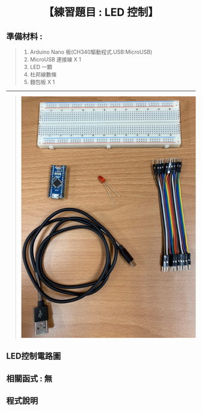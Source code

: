 <h1><center>【練習題目 : LED 控制】</center></h1>

## 準備材料 : 
>1. Arduino Nano 板(CH340驅動程式.USB:MicroUSB)
>2. MicroUSB 連接線 X 1
>3. LED 一顆
>4. 杜邦線數條
>5. 麵包板 X 1
<hr>
 
>![](https://github.com/derricktsai0904/Arduino/blob/master/02%20Arduino%20%E5%9F%BA%E6%9C%AC%E6%84%9F%E6%B8%AC%E5%99%A8%E5%AF%A6%E4%BD%9C%E7%AF%84%E4%BE%8B/A.LED%E6%8E%A7%E5%88%B6/Arduino_LED.PNG?raw=true)

## LED控制電路圖

## 相關函式 : 無

## 程式說明

